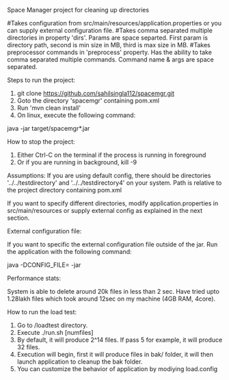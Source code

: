 
Space Manager project for cleaning up directories

#Takes configuration from src/main/resources/application.properties or you can supply external configuration file.
#Takes comma separated multiple directories in property 'dirs'. Params are space separted. First param is directory path, second is min size in MB, third is max size in MB.
#Takes preprocessor commands in 'preprocess' property. Has the ability to take comma separated multiple commands. Command name & args are space separated.


Steps to run the project:

1) git clone https://github.com/sahilsingla112/spacemgr.git
2) Goto the directory 'spacemgr' containing pom.xml
3) Run 'mvn clean install'
4) On linux, execute the following command:

java -jar target/spacemgr*.jar


How to stop the project:

1) Either Ctrl-C on the terminal if the process is running in foreground 
2) Or if you are running in background, kill -9 <pid>

Assumptions:
If you are using default config, there should be directories '../../testdirectory' and '../../testdirectory4' on your system. Path is relative to the project directory 
containing pom.xml

If you want to specify different directories, modify application.properties in src/main/resources or supply external config as explained in the next section.


External configuration file:

If you want to specific the external configuration file outside of the jar. Run the application with the following command:

java -DCONFIG_FILE=<configpath> -jar <jarpath>

Performance stats:

System is able to delete around 20k files in less than 2 sec. Have tried upto 1.28lakh files which took around 12sec on my machine (4GB RAM, 4core). 


How to run the load test:

1) Go to <projdir>/loadtest directory.
2) Execute ./run.sh [numfiles]
3) By default, it will produce 2^14 files. If pass 5 for example, it will produce 32 files.
4) Execution will begin, first it will produce files in bak/ folder, it will then launch application to cleanup the bak folder.
5) You can customize the behavior of application by modiying load.config





